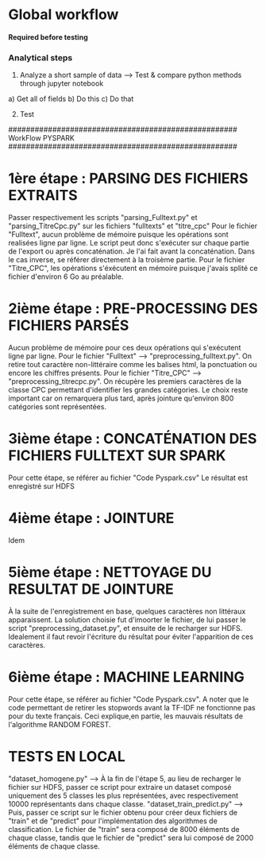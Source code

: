 # Global workflow

#### Required before testing


### Analytical steps

1) Analyze a short sample of data
--> Test & compare python methods through jupyter notebook

a) Get all of fields
b) Do this
c) Do that

2) Test

#################################################### WorkFlow PYSPARK ####################################################

# 1ère étape : PARSING DES FICHIERS EXTRAITS

Passer respectivement les scripts "parsing_Fulltext.py" et "parsing_TitreCpc.py" sur les fichiers "fulltexts" et "titre_cpc"
Pour le fichier "Fulltext", aucun problème de mémoire puisque les opérations sont realisées ligne par ligne. Le script peut donc s'exécuter sur chaque partie de l'export ou après concaténation. Je l'ai fait avant la concaténation. Dans le cas inverse, se référer directement à la troisème partie.
Pour le fichier "Titre_CPC", les opérations s'éxécutent en mémoire puisque j'avais splité ce fichier d'environ 6 Go au préalable.

# 2ième étape : PRE-PROCESSING DES FICHIERS PARSÉS

Aucun problème de mémoire pour ces deux opérations qui s'exécutent ligne par ligne.
Pour le fichier "Fulltext" --> "preprocessing_fulltext.py". On retire tout caractère non-littéraire comme les balises html, la ponctuation ou encore les chiffres présents.
Pour le fichier "Titre_CPC" --> "preprocessing_titrecpc.py". On récupère les premiers caractères de la classe CPC permettant d'identifier les grandes catégories. Le choix reste important car on remarquera plus tard, après jointure qu'environ 800 catégories sont représentées.

# 3ième étape : CONCATÉNATION DES FICHIERS FULLTEXT SUR SPARK

Pour cette étape, se référer au fichier "Code Pyspark.csv"
Le résultat est enregistré sur HDFS

# 4ième étape : JOINTURE

Idem

# 5ième étape : NETTOYAGE DU RESULTAT DE JOINTURE

À la suite de l'enregistrement en base, quelques caractères non littéraux apparaissent.
La solution choisie fut d'imoorter le fichier, de lui passer le script "preprocessing_dataset.py", et ensuite de le recharger sur HDFS.
Idealement il faut revoir l'écriture du résultat pour éviter l'apparition de ces caractères.

# 6ième étape : MACHINE LEARNING

Pour cette étape, se référer au fichier "Code Pyspark.csv".
A noter que le code permettant de retirer les stopwords avant la TF-IDF ne fonctionne pas pour du texte français.
Ceci explique,en partie, les mauvais résultats de l'algorithme RANDOM FOREST.

# TESTS EN LOCAL

"dataset_homogene.py" --> À la fin de l'étape 5, au lieu de recharger le fichier sur HDFS, passer ce script pour extraire un dataset composé uniquement des 5 classes les plus représentées, avec respectivement 10000 représentants dans chaque classe.
"dataset_train_predict.py" -->  Puis, passer ce script sur le fichier obtenu pour créer deux fichiers de "train" et de "predict" pour l'implémentation des algorithmes de classification.
Le fichier de "train" sera composé de 8000 éléments de chaque classe, tandis que le fichier de "predict" sera lui composé de 2000 éléments de chaque classe.